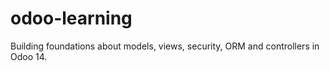 # odoo-learning
Building foundations about models, views, security, ORM and controllers in Odoo 14.
